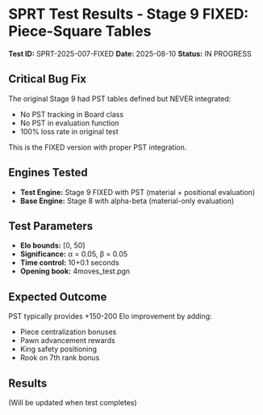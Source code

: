# SPRT Test Results - Stage 9 FIXED: Piece-Square Tables

**Test ID:** SPRT-2025-007-FIXED
**Date:** 2025-08-10
**Status:** IN PROGRESS

## Critical Bug Fix
The original Stage 9 had PST tables defined but NEVER integrated:
- No PST tracking in Board class
- No PST in evaluation function  
- 100% loss rate in original test

This is the FIXED version with proper PST integration.

## Engines Tested
- **Test Engine:** Stage 9 FIXED with PST (material + positional evaluation)
- **Base Engine:** Stage 8 with alpha-beta (material-only evaluation)

## Test Parameters
- **Elo bounds:** [0, 50]
- **Significance:** α = 0.05, β = 0.05
- **Time control:** 10+0.1 seconds
- **Opening book:** 4moves_test.pgn

## Expected Outcome
PST typically provides +150-200 Elo improvement by adding:
- Piece centralization bonuses
- Pawn advancement rewards
- King safety positioning
- Rook on 7th rank bonus

## Results
(Will be updated when test completes)

